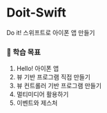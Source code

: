 # Doit-Swift
Do it! 스위프트로 아이폰 앱 만들기

### 📱 학습 목표
01. Hello! 아이폰 앱
02. 뷰 기반 프로그램 직접 만들기
03. 뷰 컨트롤러 기반 프로그램 만들기
04. 멀티미디어 활용하기
05. 이벤트와 제스처
